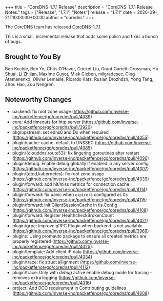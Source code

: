 +++
title = "CoreDNS-1.7.1 Release"
description = "CoreDNS-1.7.1 Release Notes."
tags = ["Release", "1.7.1", "Notes"]
release = "1.7.1"
date = 2020-09-21T10:00:00+00:00
author = "coredns"
+++

The CoreDNS team has released
[CoreDNS-1.7.1](https://github.com/inverse-inc/packetfence/go/coredns/releases/tag/v1.7.1).

This is a small, incremental release that adds some polish and fixes a bunch of bugs.

## Brought to You By

Ben Kochie,
Ben Ye,
Chris O'Haver,
Cricket Liu,
Grant Garrett-Grossman,
Hu Shuai,
Li Zhijian,
Maxime Guyot,
Miek Gieben,
milgradesec,
Oleg Atamanenko,
Olivier Lemasle,
Ricardo Katz,
Ruslan Drozhdzh,
Yong Tang,
Zhou Hao,
Zou Nengren.

## Noteworthy Changes

* backend: fix root zone usage (https://github.com/inverse-inc/packetfence/go/coredns/pull/4039)
* core: Add timeouts for http server (https://github.com/inverse-inc/packetfence/go/coredns/pull/3920)
* pkg/upstream: set edns0 and Do when required (https://github.com/inverse-inc/packetfence/go/coredns/pull/4055)
* plugin/cache: cache: default to DNSSEC (https://github.com/inverse-inc/packetfence/go/coredns/pull/4085)
* plugin/{clouddns,route53}: fix lingering goroutines after restart (https://github.com/inverse-inc/packetfence/go/coredns/pull/4096)
* plugin/debug: Enable debug globally if enabled in any server config (https://github.com/inverse-inc/packetfence/go/coredns/pull/4007)
* plugin/{etcd,kubernetes}: fix root zone usage (https://github.com/inverse-inc/packetfence/go/coredns/pull/4039)
* plugin/forward: add hit/miss metrics for connection cache (https://github.com/inverse-inc/packetfence/go/coredns/pull/4114)
* plugin/forward: fix panic when `expire` is configured as 0s (https://github.com/inverse-inc/packetfence/go/coredns/pull/4115)
* plugin/forward: init ClientSessionCache in tls.Config (https://github.com/inverse-inc/packetfence/go/coredns/pull/4108)
* plugin/forward: Register HealthcheckBrokenCount (https://github.com/inverse-inc/packetfence/go/coredns/pull/4021)
* plugin/grpc: Improve gRPC Plugin when backend is not available (https://github.com/inverse-inc/packetfence/go/coredns/pull/3966)
* plugins: Using promauto package to ensure all created metrics are properly registered (https://github.com/inverse-inc/packetfence/go/coredns/pull/4025).
* plugin/template: Add client IP data (https://github.com/inverse-inc/packetfence/go/coredns/pull/4034)
* plugin/trace: fix struct allignment (https://github.com/inverse-inc/packetfence/go/coredns/pull/4112)
* plugin/trace: Only with *debug* active enable debug mode for tracing - removes extra logging (https://github.com/inverse-inc/packetfence/go/coredns/pull/4016)
* project: Add DCO requirement in Contributing guidelines (https://github.com/inverse-inc/packetfence/go/coredns/pull/4008)
